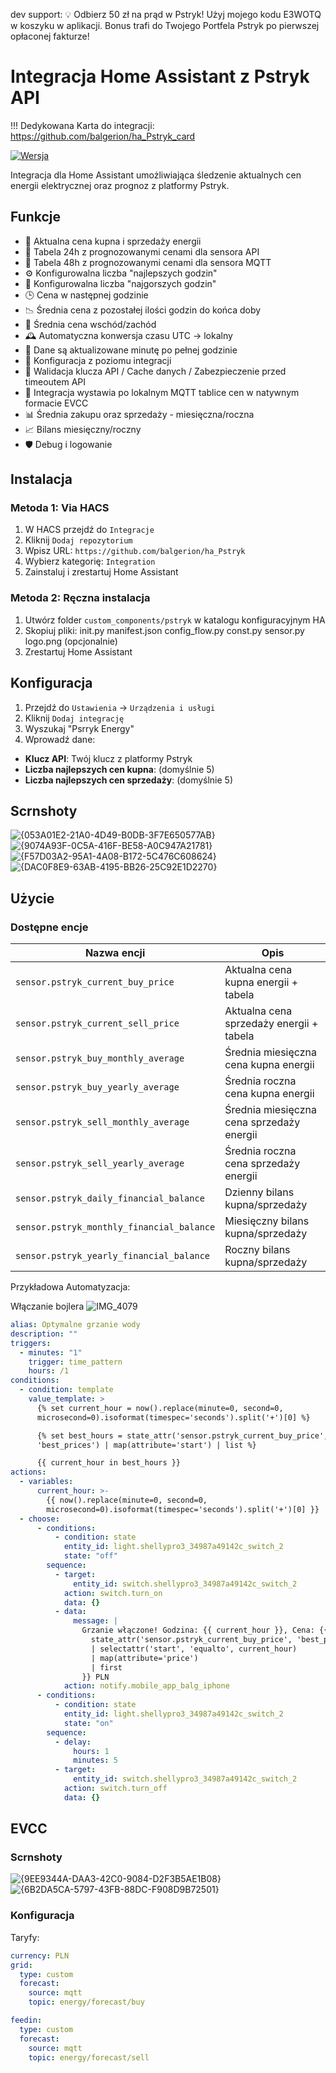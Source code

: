 dev support:
💡 Odbierz 50 zł na prąd w Pstryk!
Użyj mojego kodu E3WOTQ w koszyku w aplikacji. Bonus trafi do Twojego Portfela Pstryk po pierwszej opłaconej fakturze!

# Integracja Home Assistant z Pstryk API

!!! Dedykowana Karta do integracji:
https://github.com/balgerion/ha_Pstryk_card

[![Wersja](https://img.shields.io/badge/wersja-1.7.1-blue)](https://github.com/balgerion/ha_Pstryk/)

Integracja dla Home Assistant umożliwiająca śledzenie aktualnych cen energii elektrycznej oraz prognoz z platformy Pstryk.

## Funkcje  
- 🔌 Aktualna cena kupna i sprzedaży energii  
- 📅 Tabela 24h z prognozowanymi cenami dla sensora API  
- 📆 Tabela 48h z prognozowanymi cenami dla sensora MQTT  
- ⚙️ Konfigurowalna liczba "najlepszych godzin"  
- 🔻 Konfigurowalna liczba "najgorszych godzin"  
- 🕒 Cena w następnej godzinie  
- 📉 Średnia cena z pozostałej ilości godzin do końca doby  
- 🌅 Średnia cena wschód/zachód  
- 🕰️ Automatyczna konwersja czasu UTC → lokalny  
- 🔄 Dane są aktualizowane minutę po pełnej godzinie  
- 🧩 Konfiguracja z poziomu integracji  
- 🔑 Walidacja klucza API / Cache danych / Zabezpieczenie przed timeoutem API  
- 📡 Integracja wystawia po lokalnym MQTT tablice cen w natywnym formacie EVCC  
- 📊 Średnia zakupu oraz sprzedaży - miesięczna/roczna  
- 📈 Bilans miesięczny/roczny  
- 🛡️ Debug i logowanie  


## Instalacja

### Metoda 1: Via HACS
1. W HACS przejdź do `Integracje`
2. Kliknij `Dodaj repozytorium`
3. Wpisz URL: `https://github.com/balgerion/ha_Pstryk`
4. Wybierz kategorię: `Integration`
5. Zainstaluj i zrestartuj Home Assistant

### Metoda 2: Ręczna instalacja
1. Utwórz folder `custom_components/pstryk` w katalogu konfiguracyjnym HA
2. Skopiuj pliki:
init.py
manifest.json
config_flow.py
const.py
sensor.py
logo.png (opcjonalnie)
3. Zrestartuj Home Assistant

## Konfiguracja
1. Przejdź do `Ustawienia` → `Urządzenia i usługi`
2. Kliknij `Dodaj integrację`
3. Wyszukaj "Psrryk Energy"
4. Wprowadź dane:
- **Klucz API**: Twój klucz z platformy Pstryk
- **Liczba najlepszych cen kupna**: (domyślnie 5)
- **Liczba najlepszych cen sprzedaży**: (domyślnie 5)

## Scrnshoty

![{053A01E2-21A0-4D49-B0DB-3F7E650577AB}](https://github.com/user-attachments/assets/92c216e5-2a97-408a-aec4-c0cb50eba5fb)
![{9074A93F-0C5A-416F-BE58-A0C947A21781}](https://github.com/user-attachments/assets/e0cfd1d5-a35d-42aa-8ea4-d01b014b4fbc)
![{F57D03A2-95A1-4A08-B172-5C476C608624}](https://github.com/user-attachments/assets/de1bf119-6775-4c07-98b2-06db8a4f5b2c)
![{DAC0F8E9-63AB-4195-BB26-25C92E1D2270}](https://github.com/user-attachments/assets/e2f1b6ea-c6c9-49c9-a992-f3a759ea2ad8)





## Użycie
### Dostępne encje

| Nazwa encji                             | Opis                                         |
|-----------------------------------------|----------------------------------------------|
| `sensor.pstryk_current_buy_price`       | Aktualna cena kupna energii + tabela         |
| `sensor.pstryk_current_sell_price`      | Aktualna cena sprzedaży energii + tabela     |
| `sensor.pstryk_buy_monthly_average`     | Średnia miesięczna cena kupna energii        |
| `sensor.pstryk_buy_yearly_average`      | Średnia roczna cena kupna energii            |
| `sensor.pstryk_sell_monthly_average`    | Średnia miesięczna cena sprzedaży energii    |
| `sensor.pstryk_sell_yearly_average`     | Średnia roczna cena sprzedaży energii        |
| `sensor.pstryk_daily_financial_balance` | Dzienny bilans kupna/sprzedaży               |
| `sensor.pstryk_monthly_financial_balance`| Miesięczny bilans kupna/sprzedaży            |
| `sensor.pstryk_yearly_financial_balance` | Roczny bilans kupna/sprzedaży                |


Przykładowa Automatyzacja:

Włączanie bojlera
![IMG_4079](https://github.com/user-attachments/assets/ccdfd05c-3b38-4af5-a8db-36fe7fd645ee)

```yaml
alias: Optymalne grzanie wody
description: ""
triggers:
  - minutes: "1"
    trigger: time_pattern
    hours: /1
conditions:
  - condition: template
    value_template: >
      {% set current_hour = now().replace(minute=0, second=0,
      microsecond=0).isoformat(timespec='seconds').split('+')[0] %}

      {% set best_hours = state_attr('sensor.pstryk_current_buy_price',
      'best_prices') | map(attribute='start') | list %}

      {{ current_hour in best_hours }}
actions:
  - variables:
      current_hour: >-
        {{ now().replace(minute=0, second=0,
        microsecond=0).isoformat(timespec='seconds').split('+')[0] }}
  - choose:
      - conditions:
          - condition: state
            entity_id: light.shellypro3_34987a49142c_switch_2
            state: "off"
        sequence:
          - target:
              entity_id: switch.shellypro3_34987a49142c_switch_2
            action: switch.turn_on
            data: {}
          - data:
              message: |
                Grzanie włączone! Godzina: {{ current_hour }}, Cena: {{
                  state_attr('sensor.pstryk_current_buy_price', 'best_prices')
                  | selectattr('start', 'equalto', current_hour)
                  | map(attribute='price')
                  | first
                }} PLN
            action: notify.mobile_app_balg_iphone
      - conditions:
          - condition: state
            entity_id: light.shellypro3_34987a49142c_switch_2
            state: "on"
        sequence:
          - delay:
              hours: 1
              minutes: 5
          - target:
              entity_id: switch.shellypro3_34987a49142c_switch_2
            action: switch.turn_off
            data: {}


```

## EVCC

### Scrnshoty

![{9EE9344A-DAA3-42C0-9084-D2F3B5AE1B08}](https://github.com/user-attachments/assets/1812343e-3fa7-4e44-9205-f8f0c524f771)
![{6B2DA5CA-5797-43FB-88DC-F908D9B72501}](https://github.com/user-attachments/assets/0a4a6e46-8b49-4a6b-8676-3e57bf272bf8)


### Konfiguracja

Taryfy:
```yaml
currency: PLN
grid:
  type: custom
  forecast:
    source: mqtt
    topic: energy/forecast/buy

feedin:
  type: custom
  forecast:
    source: mqtt
    topic: energy/forecast/sell
```
